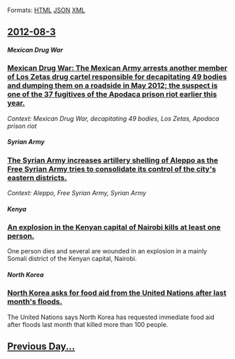 
Formats: [HTML](2012/08/3/index.html)  [JSON](2012/08/3/index.json)  [XML](2012/08/3/index.xml)  

## [2012-08-3](/news/2012/08/3/index.md)

##### Mexican Drug War
### [Mexican Drug War: The Mexican Army arrests another member of Los Zetas drug cartel responsible for decapitating 49 bodies and dumping them on a roadside in May 2012; the suspect is one of the 37 fugitives of the Apodaca prison riot earlier this year. ](/news/2012/08/3/mexican-drug-war-the-mexican-army-arrests-another-member-of-los-zetas-drug-cartel-responsible-for-decapitating-49-bodies-and-dumping-them-o.md)
_Context: Mexican Drug War, decapitating 49 bodies, Los Zetas, Apodaca prison riot_

##### Syrian Army
### [The Syrian Army increases artillery shelling of Aleppo as the Free Syrian Army tries to consolidate its control of the city's eastern districts. ](/news/2012/08/3/the-syrian-army-increases-artillery-shelling-of-aleppo-as-the-free-syrian-army-tries-to-consolidate-its-control-of-the-city-s-eastern-distri.md)
_Context: Aleppo, Free Syrian Army, Syrian Army_

##### Kenya
### [An explosion in the Kenyan capital of Nairobi kills at least one person. ](/news/2012/08/3/an-explosion-in-the-kenyan-capital-of-nairobi-kills-at-least-one-person.md)
One person dies and several are wounded in an explosion in a mainly Somali district of the Kenyan capital, Nairobi.

##### North Korea
### [North Korea asks for food aid from the United Nations after last month's floods. ](/news/2012/08/3/north-korea-asks-for-food-aid-from-the-united-nations-after-last-month-s-floods.md)
The United Nations says North Korea has requested immediate food aid after floods last month that killed more than 100 people.

## [Previous Day...](/news/2012/08/2/index.md)


